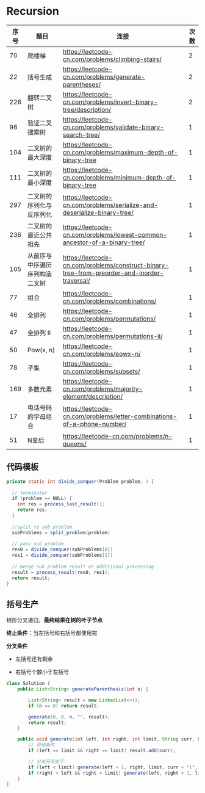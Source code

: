 # Recursion

| 序号 | 题目                           | 连接                                                         | 次数 |
| ---- | ------------------------------ | ------------------------------------------------------------ | ---- |
| 70   | 爬楼梯                         | https://leetcode-cn.com/problems/climbing-stairs/            | 2    |
| 22   | 括号生成                       | https://leetcode-cn.com/problems/generate-parentheses/       | 2    |
| 226  | 翻转二叉树                     | https://leetcode-cn.com/problems/invert-binary-tree/description/ | 2    |
| 96   | 验证二叉搜索树                 | https://leetcode-cn.com/problems/validate-binary-search-tree/ | 1    |
| 104  | 二叉树的最大深度               | https://leetcode-cn.com/problems/maximum-depth-of-binary-tree | 1    |
| 111  | 二叉树的最小深度               | https://leetcode-cn.com/problems/minimum-depth-of-binary-tree | 1    |
| 297  | 二叉树的序列化与反序列化       | https://leetcode-cn.com/problems/serialize-and-deserialize-binary-tree/ | 1    |
| 236  | 二叉树的最近公共祖先           | https://leetcode-cn.com/problems/lowest-common-ancestor-of-a-binary-tree/ | 1    |
| 105  | 从前序与中序遍历序列构造二叉树 | https://leetcode-cn.com/problems/construct-binary-tree-from-preorder-and-inorder-traversal/ | 1    |
| 77   | 组合                           | https://leetcode-cn.com/problems/combinations/               | 1    |
| 46   | 全排列                         | https://leetcode-cn.com/problems/permutations/               | 1    |
| 47   | 全排列 II                      | https://leetcode-cn.com/problems/permutations-ii/            | 1    |
| 50   | Pow(x, n)                      | https://leetcode-cn.com/problems/powx-n/                     | 1    |
| 78   | 子集                           | https://leetcode-cn.com/problems/subsets/                    | 1    |
| 169  | 多数元素                       | https://leetcode-cn.com/problems/majority-element/description/ | 1    |
| 17   | 电话号码的字母组合             | https://leetcode-cn.com/problems/letter-combinations-of-a-phone-number/ | 1    |
| 51   | N皇后                          | https://leetcode-cn.com/problems/n-queens/                   | 1    |





## 代码模板

```JAVA
private static int divide_conquer(Problem problem, ) {
  
  // terminator
  if (problem == NULL) {
    int res = process_last_result();
    return res;     
  }
  
  //split to sub problem
  subProblems = split_problem(problem)
  
  // pass sub problem  
  res0 = divide_conquer(subProblems[0])
  res1 = divide_conquer(subProblems[1])
  
  // merge sub problem result or additional processing  
  result = process_result(res0, res1);
  return result;
}
```



## 括号生产

树形分叉递归，**最终结果在树的叶子节点**

**终止条件**：当左括号和右括号都使用完

**分叉条件**

+ 左括号还有剩余

+ 右括号个数小于左括号

```JAVA
class Solution {
    public List<String> generateParenthesis(int n) {

        List<String> result = new LinkedList<>();
        if (n == 0) return result;

        generate(0, 0, n, "", result);
        return result;
    }

    public void generate(int left, int right, int limit, String curr, List<String> result) {
        // 终结条件
        if (left == limit && right == limit) result.add(curr);

        // 分支开叉向下
        if (left < limit) generate(left + 1, right, limit, curr + "(", result);
        if (right < left && right < limit) generate(left, right + 1, limit, curr + ")", result);
    }
}
```

